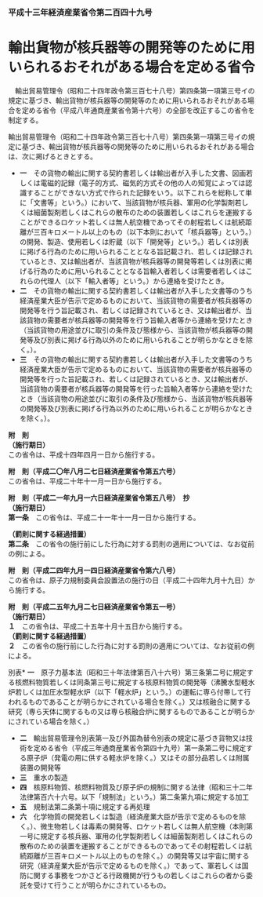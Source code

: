 ### 平成十三年経済産業省令第二百四十九号  
# 輸出貨物が核兵器等の開発等のために用いられるおそれがある場合を定める省令  
　輸出貿易管理令（昭和二十四年政令第三百七十八号）第四条第一項第三号イの規定に基づき、輸出貨物が核兵器等の開発等のために用いられるおそれがある場合を定める省令（平成八年通商産業省令第十六号）の全部を改正するこの省令を制定する。  
  
輸出貿易管理令（昭和二十四年政令第三百七十八号）第四条第一項第三号イの規定に基づき、輸出貨物が核兵器等の開発等のために用いられるおそれがある場合は、次に掲げるときとする。  
* **一**　その貨物の輸出に関する契約書若しくは輸出者が入手した文書、図画若しくは電磁的記録（電子的方式、磁気的方式その他の人の知覚によっては認識することができない方式で作られた記録をいう。以下これらを総称して単に「文書等」という。）において、当該貨物が核兵器、軍用の化学製剤若しくは細菌製剤若しくはこれらの散布のための装置若しくはこれらを運搬することができるロケット若しくは無人航空機であってその射程若しくは航続距離が三百キロメートル以上のもの（以下本則において「核兵器等」という。）の開発、製造、使用若しくは貯蔵（以下「開発等」という。）若しくは別表に掲げる行為のために用いられることとなる旨記載され、若しくは記録されているとき、又は輸出者が、当該貨物が核兵器等の開発等若しくは別表に掲げる行為のために用いられることとなる旨輸入者若しくは需要者若しくはこれらの代理人（以下「輸入者等」という。）から連絡を受けたとき。  
* **二**　その貨物の輸出に関する契約書若しくは輸出者が入手した文書等のうち経済産業大臣が告示で定めるものにおいて、当該貨物の需要者が核兵器等の開発等を行う旨記載され、若しくは記録されているとき、又は輸出者が、当該貨物の需要者が核兵器等の開発等を行う旨輸入者等から連絡を受けたとき（当該貨物の用途並びに取引の条件及び態様から、当該貨物が核兵器等の開発等及び別表に掲げる行為以外のために用いられることが明らかなときを除く。）。  
* **三**　その貨物の輸出に関する契約書若しくは輸出者が入手した文書等のうち経済産業大臣が告示で定めるものにおいて、当該貨物の需要者が核兵器等の開発等を行った旨記載され、若しくは記録されているとき、又は輸出者が、当該貨物の需要者が核兵器等の開発等を行った旨輸入者等から連絡を受けたとき（当該貨物の用途並びに取引の条件及び態様から、当該貨物が核兵器等の開発等及び別表に掲げる行為以外のために用いられることが明らかなときを除く。）。  
  
**附　則**  
**（施行期日）**  
この省令は、平成十四年四月一日から施行する。  
  
**附　則（平成二〇年八月二七日経済産業省令第五六号）**  
この省令は、平成二十年十一月一日から施行する。  
  
**附　則（平成二一年九月一六日経済産業省令第五八号）　抄**  
**（施行期日）**  
**第一条**　この省令は、平成二十一年十一月一日から施行する。  
  
**（罰則に関する経過措置）**  
**第二条**　この省令の施行前にした行為に対する罰則の適用については、なお従前の例による。  
  
**附　則（平成二四年九月一四日経済産業省令第六八号）**  
この省令は、原子力規制委員会設置法の施行の日（平成二十四年九月十九日）から施行する。  
  
**附　則（平成二五年九月二七日経済産業省令第五一号）**  
**（施行期日）**  
**１**　この省令は、平成二十五年十月十五日から施行する。  
**（罰則に関する経過措置）**  
**２**　この省令の施行前にした行為に対する罰則の適用については、なお従前の例による。  
  
別表* **一**　原子力基本法（昭和三十年法律第百八十六号）第三条第二号に規定する核燃料物質若しくは同条第三号に規定する核原料物質の開発等（沸騰水型軽水炉若しくは加圧水型軽水炉（以下「軽水炉」という。）の運転に専ら付帯して行われるものであることが明らかにされている場合を除く。）又は核融合に関する研究（専ら天体に関するもの又は専ら核融合炉に関するものであることが明らかにされている場合を除く。）  
* **二**　輸出貿易管理令別表第一及び外国為替令別表の規定に基づき貨物又は技術を定める省令（平成三年通商産業省令第四十九号）第一条第二号に規定する原子炉（発電の用に供する軽水炉を除く。）又はその部分品若しくは附属装置の開発等  
* **三**　重水の製造  
* **四**　核原料物質、核燃料物質及び原子炉の規制に関する法律（昭和三十二年法律第百六十六号。以下「規制法」という。）第二条第九項に規定する加工  
* **五**　規制法第二条第十項に規定する再処理  
* **六**　化学物質の開発若しくは製造（経済産業大臣が告示で定めるものを除く。）、微生物若しくは毒素の開発等、ロケット若しくは無人航空機（本則第一号に規定する核兵器、軍用の化学製剤若しくは細菌製剤若しくはこれらの散布のための装置を運搬することができるものであってその射程若しくは航続距離が三百キロメートル以上のものを除く。）の開発等又は宇宙に関する研究（経済産業大臣が告示で定めるものを除く。）であって、軍若しくは国防に関する事務をつかさどる行政機関が行うもの若しくはこれらの者から委託を受けて行うことが明らかにされているもの。  
